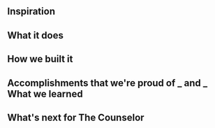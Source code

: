 ## Inspiration


## What it does


## How we built it


## Accomplishments that we're proud of _ and _ What we learned


## What's next for The Counselor
